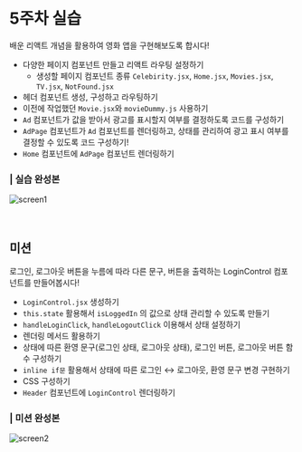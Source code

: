 # 5주차 실습

배운 리액트 개념을 활용하여 영화 앱을 구현해보도록 합시다!

- 다양한 페이지 컴포넌트 만들고 리액트 라우팅 설정하기
  - 생성할 페이지 컴포넌트 종류
    `Celebirity.jsx`, `Home.jsx`, `Movies.jsx`, `TV.jsx`, `NotFound.jsx`
- 헤더 컴포넌트 생성, 구성하고 라우팅하기
- 이전에 작업했던 `Movie.jsx`와 `movieDummy.js` 사용하기
- `Ad` 컴포넌트가 값을 받아서 광고를 표시할지 여부를 결정하도록 코드를 구성하기
- `AdPage` 컴포넌트가 `Ad` 컴포넌트를 렌더링하고, 상태를 관리하여 광고 표시 여부를 결정할 수 있도록 코드 구성하기!
- `Home` 컴포넌트에 `AdPage` 컴포넌트 렌더링하기

### | 실습 완성본

![screen1](https://github.com/UMC-SMWU/5th_UMC_Web_B/assets/121474189/04adf417-ae3f-479b-9a53-2433ff8bf2b3)

<br>

## 미션

로그인, 로그아웃 버튼을 누름에 따라 다른 문구, 버튼을 출력하는 LoginControl 컴포넌트를 만들어봅시다!

- `LoginControl.jsx` 생성하기
- `this.state` 활용해서 `isLoggedIn` 의 값으로 상태 관리할 수 있도록 만들기
- `handleLoginClick`, `handleLogoutClick` 이용해서 상태 설정하기
- 렌더링 메서드 활용하기
- 상태에 따른 환영 문구(로그인 상태, 로그아웃 상태), 로그인 버튼, 로그아웃 버튼 함수 구성하기
- `inline if문` 활용해서 상태에 따른 로그인 ↔ 로그아웃, 환영 문구 변경 구현하기
- CSS 구성하기
- `Header` 컴포넌트에 `LoginControl` 렌더링하기

### | 미션 완성본

![screen2](https://github.com/UMC-SMWU/5th_UMC_Web_B/assets/121474189/fb8e230d-e45c-4ede-a040-be4ce7f49cea)
